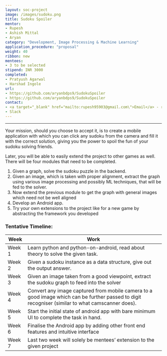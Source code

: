 ```yaml
---
layout: soc-project
image: /images/sudoku.png
title: Sudoku Spoiler
mentor: 
- Rupesh
- Ashish Mittal 
- Aryan 
category: "Development, Image Processing & Machine Learning"
application_procedure: "proposal"
weight: 40
ribbon: new
mentees: 
- 3 to be selected
stipend: INR 3000
completed:
- Pratyush Agarwal
- Harshad Ingole
url:
- https://github.com/aryanbdps9/SudokuSpoiler
- https://github.com/aryanbdps9/SudokuSpoiler
contact: 
- <a target="_blank" href="mailto:rupesh95903@gmail.com\">Email</a> - rupesh95903@gmail.com
- Slack
---
```


---

Your mission, should you choose to accept it, is to create a mobile application with which you can click any sudoku from the camera and fill it with the correct solution, giving you the power to spoil the fun of your sudoku solving friends. 

<!--break-->

Later, you will be able to easily extend the project to other games as well.
There will be four modules that need to be completed.
1) Given a graph, solve the sudoku puzzle in the backend.
2) Given an image, which is taken with proper alignment, extract the graph using various image processing and possibly ML techniques, that will be fed to the solver.
3) Now extend the previous module to get the graph with general images which need not be well aligned
4) Develop an Android app.
5) Try your own extensions to the project like for a new game by abstracting the framework you developed

<!--break-->

### Tentative Timeline:

|Week | Work |
|--- | --- |
| Week 1 | Learn python and python-on-android, read about theory to solve the given task. |
| Week 2 |  Given a sudoku instance as a data structure, give out the output answer.  |
| Week 3 |  Given an image taken from a good viewpoint, extract the sudoku graph to feed into the solver |
| Week 4 | Convert any image captured from mobile camera to a good image which can be further passed to digit recogniser (similar to what camscanner does). |
| Week 5 | Start the initial state of android app with bare minimum UI to complete the task in hand. |
| Week 6 | Finalise the Android app by adding other front end features and intuitive interface |
| Week 7 | Last two week will solely be mentees’ extension to the given project |


